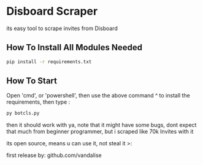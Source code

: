 # Disboard Scraper

its easy tool to scrape invites from Disboard

## How To Install All Modules Needed
```bash
pip install -r requirements.txt
```

## How To Start
Open 'cmd', or 'powershell', then use the above command ^ to install the requirements, then type :
```bash
py botcls.py
```
then it should work with ya, note that it might have some bugs, dont expect that much from beginner programmer, but i scraped like 70k Invites with it

its open source, means u can use it, not steal it >:

first release by: github.com/vandalise
